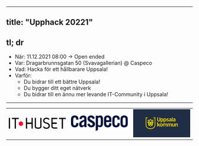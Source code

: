
---
title: "Upphack 20221"
---

## tl; dr

- När: 11.12.2021 08:00 -> Open ended
- Var: Dragarbrunnsgatan 50 (Svavagallerian) @ Caspeco
- Vad: Hacka för ett hållbarare Uppsala!
- Varför: 
  - Du bidrar till ett bättre Uppsala!
  - Du bygger ditt eget nätverk 
  - Du bidrar till en ännu mer levande IT-Community i Uppsala!




***
<div id="footer">
  <table id="sponsor-table">
    <tr>
      <td><a href="https://www.it-huset.se"><img src="assets/images/IT_HUSET_logo.jpg" alt="drawing" width="200"/></a></td>
      <td><a href="https://www.caspeco.se"><img src="assets/images/Caspeco-logotype.svg" alt="drawing" width="200"/></a></td>
      <td><a href="https://www.uppsala.se"><img src="assets/images/kommun_logo.png" alt="drawing" width="200"/></a></td>
    </tr>
  </table>
</div>
